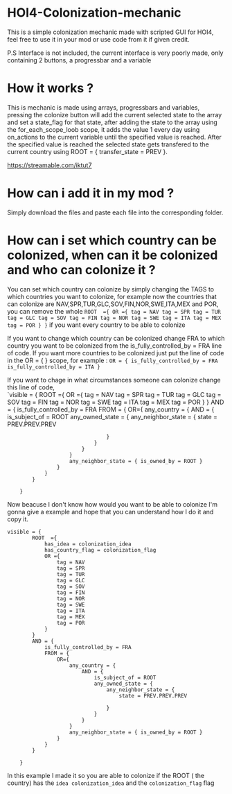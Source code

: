 # HOI4-Colonization-mechanic
This is a simple colonization mechanic made with scripted GUI for HOI4, feel free to use it in your mod or use code from it if given credit.

P.S Interface is not included, the current interface is very poorly made, only containing 2 buttons, a progressbar and a variable

# How it works ?
This is mechanic is made using arrays, progressbars and variables, pressing the colonize button will add the current selected state to the array and set a state_flag for that state, after adding the state to the array using the for_each_scope_loob scope, it adds the value 1 every day using on_actions to the current variable until the specified value is reached. After the specified value is reached the selected state gets transfered to the current country using ROOT = { transfer_state = PREV }.

https://streamable.com/iktut7

# How can i add it in my mod ?
Simply download the files and paste each file into the corresponding folder.

# How can i set which country can be colonized, when can it be colonized and who can colonize it ?
You can set which country can colonize by simply changing the TAGS to which countries you want to colonize, for example now the countries that can colonize are NAV,SPR,TUR,GLC,SOV,FIN,NOR,SWE,ITA,MEX and POR, you can remove the whole 
			`ROOT  ={
				OR ={
					tag = NAV
					tag = SPR
					tag = TUR
					tag = GLC
					tag = SOV
					tag = FIN
					tag = NOR
					tag = SWE
					tag = ITA
					tag = MEX
					tag = POR
				}
			}`
    if you want every country to be able to colonize
    
   If you want to change which country can be colonized change FRA to which country you want to be colonized from the is_fully_controlled_by = FRA line of code. If you want more countries to be colonized just put the line of code in the OR = { } scope, for example :
   `OR = {
    is_fully_controlled_by = FRA
    is_fully_controlled_by = ITA
   }`
    
  If you want to chage in what circumstances someone can colonize change this line of code, 		
`visible = {
			ROOT  ={
				OR ={
					tag = NAV
					tag = SPR
					tag = TUR
					tag = GLC
					tag = SOV
					tag = FIN
					tag = NOR
					tag = SWE
					tag = ITA
					tag = MEX
					tag = POR
				}
			}
			AND = {
				is_fully_controlled_by = FRA
				FROM = {
					OR={
						any_country = {
							AND = {
								is_subject_of = ROOT
								any_owned_state = {
									any_neighbor_state = {
										state = PREV.PREV.PREV

									}
								}
							}
						}
						any_neighbor_state = { is_owned_by = ROOT }
					}
				}
			}
			
		}
Now beacuse I don't know how would you want to be able to colonize I'm gonna give a example and hope that you can understand how I do it and copy it.
    
    visible = {
			ROOT  ={
				has_idea = colonization_idea
				has_country_flag = colonization_flag
				OR ={
					tag = NAV
					tag = SPR
					tag = TUR
					tag = GLC
					tag = SOV
					tag = FIN
					tag = NOR
					tag = SWE
					tag = ITA
					tag = MEX
					tag = POR
				}
			}
			AND = {
				is_fully_controlled_by = FRA
				FROM = {
					OR={
						any_country = {
							AND = {
								is_subject_of = ROOT
								any_owned_state = {
									any_neighbor_state = {
										state = PREV.PREV.PREV

									}
								}
							}
						}
						any_neighbor_state = { is_owned_by = ROOT }
					}
				}
			}
			
		}
    
 In this example I made it so you are able to colonize if the ROOT ( the country) has the `idea colonization_idea` and the `colonization_flag` flag
		
	
